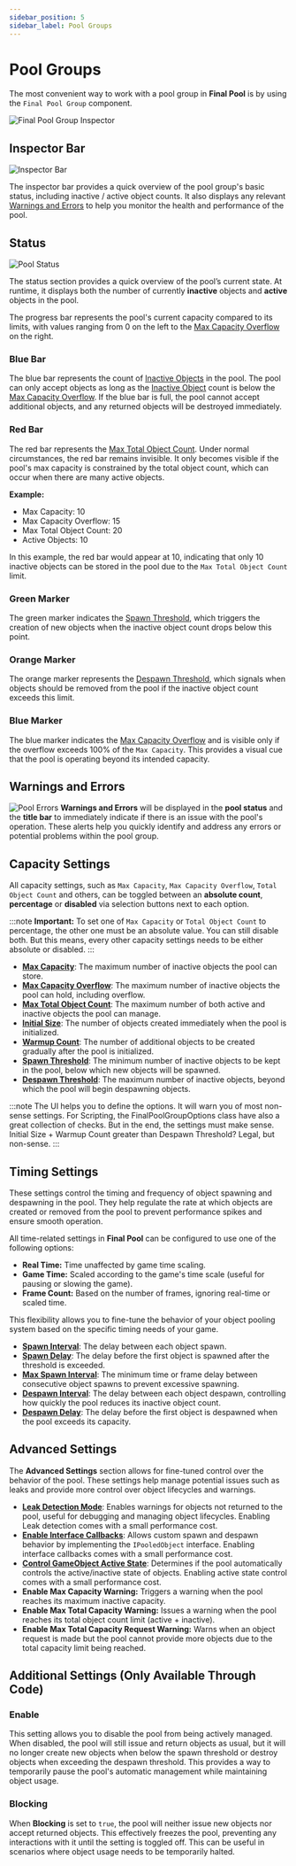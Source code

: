 ```yaml
---
sidebar_position: 5
sidebar_label: Pool Groups
---
```

# Pool Groups

The most convenient way to work with a pool group in **Final Pool** is by using the `Final Pool Group` component.

![Final Pool Group Inspector](/img/pool/Inspector.png)

## Inspector Bar
![Inspector Bar](/img/pool/FaultyGroup.png)

The inspector bar provides a quick overview of the pool group's basic status, including inactive / active object counts. It also displays any relevant [Warnings and Errors](#warnings-and-errors) to help you monitor the health and performance of the pool.

## Status

![Pool Status](/img/pool/PoolStatus.png)

The status section provides a quick overview of the pool’s current state. At runtime, it displays both the number of currently **inactive** objects and **active** objects in the pool.

The progress bar represents the pool's current capacity compared to its limits, with values ranging from 0 on the left to the [Max Capacity Overflow](glossary.md#max-overflow-capacity) on the right.

### Blue Bar
The blue bar represents the count of [Inactive Objects](glossary.md#inactive-object) in the pool. The pool can only accept objects as long as the [Inactive Object](glossary.md#inactive-object) count is below the [Max Capacity Overflow](glossary.md#max-overflow-capacity). If the blue bar is full, the pool cannot accept additional objects, and any returned objects will be destroyed immediately.

### Red Bar
The red bar represents the [Max Total Object Count](glossary.md#max-total-object-count). Under normal circumstances, the red bar remains invisible. It only becomes visible if the pool's max capacity is constrained by the total object count, which can occur when there are many active objects.

**Example:**
- Max Capacity: 10
- Max Capacity Overflow: 15
- Max Total Object Count: 20
- Active Objects: 10

In this example, the red bar would appear at 10, indicating that only 10 inactive objects can be stored in the pool due to the `Max Total Object Count` limit.

### Green Marker
The green marker indicates the [Spawn Threshold](glossary.md#spawn-threshold), which triggers the creation of new objects when the inactive object count drops below this point.

### Orange Marker
The orange marker represents the [Despawn Threshold](glossary.md#despawn-threshold), which signals when objects should be removed from the pool if the inactive object count exceeds this limit.

### Blue Marker
The blue marker indicates the [Max Capacity Overflow](glossary.md#max-overflow-capacity) and is visible only if the overflow exceeds 100% of the `Max Capacity`. This provides a visual cue that the pool is operating beyond its intended capacity.

## Warnings and Errors
![Pool Errors](/img/pool/Errors.png)
**Warnings and Errors** will be displayed in the **pool status** and the **title bar** to immediately indicate if there is an issue with the pool's operation. These alerts help you quickly identify and address any errors or potential problems within the pool group.

## Capacity Settings

All capacity settings, such as `Max Capacity`, `Max Capacity Overflow`, `Total Object Count` and others, can be toggled between an **absolute count**, **percentage** or **disabled** via selection buttons next to each option.

:::note
**Important:** To set one of `Max Capacity` or `Total Object Count` to percentage, the other one must be an absolute value. You can still disable both. But this means, every other capacity settings needs to be either absolute or disabled.
:::

- [**Max Capacity**](glossary.md#max-capacity): The maximum number of inactive objects the pool can store.
- [**Max Capacity Overflow**](glossary.md#max-overflow-capacity): The maximum number of inactive objects the pool can hold, including overflow.
- [**Max Total Object Count**](glossary.md#max-total-object-count): The maximum number of both active and inactive objects the pool can manage.
- [**Initial Size**](glossary.md#initial-size): The number of objects created immediately when the pool is initialized.
- [**Warmup Count**](glossary.md#warmup-count): The number of additional objects to be created gradually after the pool is initialized.
- [**Spawn Threshold**](glossary.md#spawn-threshold): The minimum number of inactive objects to be kept in the pool, below which new objects will be spawned.
- [**Despawn Threshold**](glossary.md#despawn-threshold): The maximum number of inactive objects, beyond which the pool will begin despawning objects.

:::note
The UI helps you to define the options. It will warn you of most non-sense settings. For Scripting, the FinalPoolGroupOptions class have also a great collection of checks.
But in the end, the settings must make sense. Initial Size + Warmup Count greater than Despawn Threshold? Legal, but non-sense.
:::

## Timing Settings

These settings control the timing and frequency of object spawning and despawning in the pool. They help regulate the rate at which objects are created or removed from the pool to prevent performance spikes and ensure smooth operation.

All time-related settings in **Final Pool** can be configured to use one of the following options:

- **Real Time:** Time unaffected by game time scaling.
- **Game Time:** Scaled according to the game's time scale (useful for pausing or slowing the game).
- **Frame Count:** Based on the number of frames, ignoring real-time or scaled time.

This flexibility allows you to fine-tune the behavior of your object pooling system based on the specific timing needs of your game.

- [**Spawn Interval**](glossary.md#spawn-interval): The delay between each object spawn.
- [**Spawn Delay**](glossary.md#spawn-delay): The delay before the first object is spawned after the threshold is exceeded.
- [**Max Spawn Interval**](glossary.md#max-spawn-interval): The minimum time or frame delay between consecutive object spawns to prevent excessive spawning.
- [**Despawn Interval**](glossary.md#despawn-interval): The delay between each object despawn, controlling how quickly the pool reduces its inactive object count.
- [**Despawn Delay**](glossary.md#despawn-delay): The delay before the first object is despawned when the pool exceeds its capacity.

## Advanced Settings

The **Advanced Settings** section allows for fine-tuned control over the behavior of the pool. These settings help manage potential issues such as leaks and provide more control over object lifecycles and warnings.

- [**Leak Detection Mode**](leakdetection.md): Enables warnings for objects not returned to the pool, useful for debugging and managing object lifecycles. Enabling Leak detection comes with a small performance cost.
- [**Enable Interface Callbacks**](glossary.md#interface-callbacks): Allows custom spawn and despawn behavior by implementing the `IPooledObject` interface. Enabling interface callbacks comes with a small performance cost.
- [**Control GameObject Active State**](glossary.md#control-gameobject-active-state): Determines if the pool automatically controls the active/inactive state of objects. Enabling active state control comes with a small performance cost.
- **Enable Max Capacity Warning:** Triggers a warning when the pool reaches its maximum inactive capacity.
- **Enable Max Total Capacity Warning:** Issues a warning when the pool reaches its total object count limit (active + inactive).
- **Enable Max Total Capacity Request Warning:** Warns when an object request is made but the pool cannot provide more objects due to the total capacity limit being reached.

## Additional Settings (Only Available Through Code)

### Enable
This setting allows you to disable the pool from being actively managed. When disabled, the pool will still issue and return objects as usual, but it will no longer create new objects when below the spawn threshold or destroy objects when exceeding the despawn threshold. This provides a way to temporarily pause the pool's automatic management while maintaining object usage.

### Blocking
When **Blocking** is set to `true`, the pool will neither issue new objects nor accept returned objects. This effectively freezes the pool, preventing any interactions with it until the setting is toggled off. This can be useful in scenarios where object usage needs to be temporarily halted.